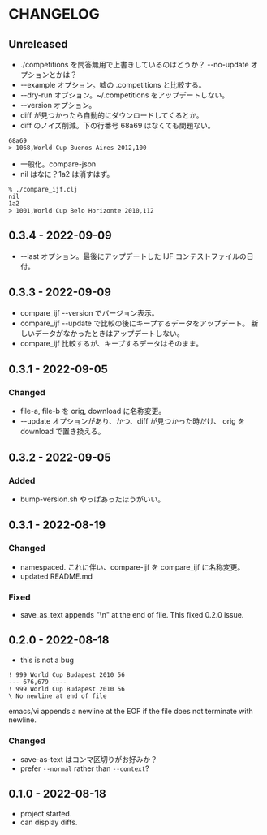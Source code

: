 # CHANGELOG

## Unreleased
* ./competitions を問答無用で上書きしているのはどうか？ --no-update オプションとかは？
* --example オプション。嘘の .competitions と比較する。
* --dry-run オプション。~/.competitions をアップデートしない。
* --version オプション。
* diff が見つかったら自動的にダウンロードしてくるとか。
* diff のノイズ削減。下の行番号 68a69 はなくても問題ない。
```
68a69
> 1068,World Cup Buenos Aires 2012,100
```
* 一般化。compare-json
* nil はなに？1a2 は消すはず。
```
% ./compare_ijf.clj
nil
1a2
> 1001,World Cup Belo Horizonte 2010,112
```

## 0.3.4 - 2022-09-09
* --last オプション。最後にアップデートした IJF コンテストファイルの日付。

## 0.3.3 - 2022-09-09
* compare_ijf --version でバージョン表示。
* compare_ijf --update で比較の後にキープするデータをアップデート。
  新しいデータがなかったときはアップデートしない。
* compare_ijf 比較するが、キープするデータはそのまま。


## 0.3.1 - 2022-09-05
### Changed
* file-a, file-b を orig, download に名称変更。
* --update オプションがあり、かつ、diff が見つかった時だけ、
  orig を download で置き換える。

## 0.3.2 - 2022-09-05
### Added
- bump-version.sh やっぱあったほうがいい。

## 0.3.1 - 2022-08-19
### Changed
* namespaced. これに伴い、compare-ijf を compare_ijf に名称変更。
* updated README.md
### Fixed
* save_as_text appends "\n" at the end of file. This fixed 0.2.0 issue.

## 0.2.0 - 2022-08-18
* this is not a bug
```
! 999 World Cup Budapest 2010 56
--- 676,679 ----
! 999 World Cup Budapest 2010 56
\ No newline at end of file
```
emacs/vi appends a newline at the EOF if the file does not terminate
with newline.
### Changed
* save-as-text はコンマ区切りがお好みか？
* prefer `--normal` rather than `--context`?


## 0.1.0 - 2022-08-18
* project started.
* can display diffs.
